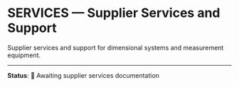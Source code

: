 # SERVICES — Supplier Services and Support

Supplier services and support for dimensional systems and measurement equipment.

---

**Status**: 🚧 Awaiting supplier services documentation
